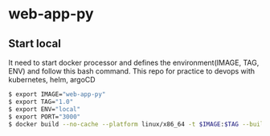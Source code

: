 # web-app-py

## Start local
It need to start docker processor and defines the environment(IMAGE, TAG, ENV)
and follow this bash command. This repo for practice to devops with kubernetes, helm, argoCD
```bash
$ export IMAGE="web-app-py"
$ export TAG="1.0"
$ export ENV="local"
$ export PORT="3000"
$ docker build --no-cache --platform linux/x86_64 -t $IMAGE:$TAG --build-arg ENV=$ENV --build-arg PORT=$PORT .
```
